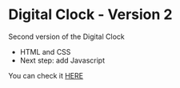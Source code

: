 # Digital Clock - Version 2

Second version of the Digital Clock

- HTML and CSS
- Next step: add Javascript

You can check it [HERE](https://ducabelo.github.io/digital_clock_2/)

